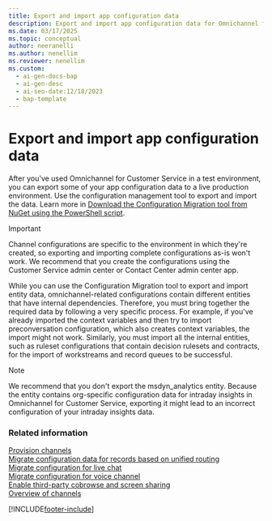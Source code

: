 ```yaml
---
title: Export and import app configuration data
description: Export and import app configuration data for Omnichannel for Customer Service using the Configuration Migration tool.
ms.date: 03/17/2025
ms.topic: conceptual
author: neeranelli
ms.author: nenellim
ms.reviewer: nenellim
ms.custom:
  - ai-gen-docs-bap
  - ai-gen-desc
  - ai-seo-date:12/18/2023
  - bap-template
---
```


# Export and import app configuration data

After you've used Omnichannel for Customer Service in a test environment, you can export some of your app configuration data to a live production environment. Use the configuration management tool to export and import the data. Learn more in [Download the Configuration Migration tool from NuGet using the PowerShell script](/powerapps/developer/data-platform/download-tools-nuget).

> [!IMPORTANT]
> Channel configurations are specific to the environment in which they're created, so exporting and importing complete configurations as-is won't work. We recommend that you create the configurations using the Customer Service admin center or Contact Center admin center app.

While you can use the Configuration Migration tool to export and import entity data, omnichannel-related configurations contain different entities that have internal dependencies. Therefore, you must bring together the required data by following a very specific process. For example, if you've already imported the context variables and then try to import preconversation configuration, which also creates context variables, the import might not work. Similarly, you must import all the internal entities, such as ruleset configurations that contain decision rulesets and contracts, for the import of workstreams and record queues to be successful.

> [!NOTE]
> We recommend that you don't export the msdyn_analytics entity. Because the entity contains org-specific configuration data for intraday insights in Omnichannel for Customer Service, exporting it might lead to an incorrect configuration of your intraday insights data.

### Related information

[Provision channels](/dynamics365/contact-center/implement/provision-channels#set-up-channels)                                                                                                                                   
[Migrate configuration data for records based on unified routing](../administer/migrate-config-data-for-records-overview.md)                                                   
[Migrate configuration for live chat](../administer/migrate-config-data-for-live-chat.md)  
[Migrate configuration for voice channel](../administer/migrate-config-data-for-voice-channel.md)                                                       
[Enable third-party cobrowse and screen sharing](../develop/third-party-co-browse.md)                                                      
[Overview of channels](../use/channels.md)                                                                                                         

[!INCLUDE[footer-include](../../includes/footer-banner.md)]
